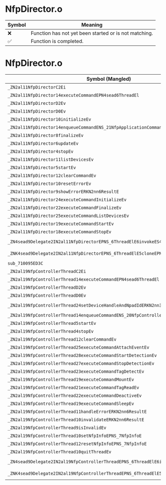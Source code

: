 # NfpDirector.o
| Symbol | Meaning 
| ------------- | ------------- 
| :x: | Function has not yet been started or is not matching. 
| :white_check_mark: | Function is completed. 


# NfpDirector.o
| Symbol (Mangled) | Symbol (Demangled) | Decompiled? |
| ------------- |  ------------- | ------------- |
| `_ZN2al11NfpDirectorC2Ei` | `al::NfpDirector::NfpDirector(int)` | :x: |
| `_ZN2al11NfpDirector14executeCommandEPN4sead6ThreadEl` | `al::NfpDirector::executeCommand(sead::Thread *,long)` | :x: |
| `_ZN2al11NfpDirectorD2Ev` | `al::NfpDirector::~NfpDirector()` | :x: |
| `_ZN2al11NfpDirectorD0Ev` | `al::NfpDirector::~NfpDirector()` | :x: |
| `_ZN2al11NfpDirector10initializeEv` | `al::NfpDirector::initialize(void)` | :x: |
| `_ZN2al11NfpDirector14enqueueCommandENS_21NfpApplicationCommandE` | `al::NfpDirector::enqueueCommand(al::NfpApplicationCommand)` | :x: |
| `_ZN2al11NfpDirector8finalizeEv` | `al::NfpDirector::finalize(void)` | :x: |
| `_ZN2al11NfpDirector6updateEv` | `al::NfpDirector::update(void)` | :x: |
| `_ZN2al11NfpDirector4stopEv` | `al::NfpDirector::stop(void)` | :x: |
| `_ZN2al11NfpDirector11listDevicesEv` | `al::NfpDirector::listDevices(void)` | :x: |
| `_ZN2al11NfpDirector5startEv` | `al::NfpDirector::start(void)` | :x: |
| `_ZN2al11NfpDirector12clearCommandEv` | `al::NfpDirector::clearCommand(void)` | :x: |
| `_ZN2al11NfpDirector10resetErrorEv` | `al::NfpDirector::resetError(void)` | :x: |
| `_ZN2al11NfpDirector9showErrorERKN2nn6ResultE` | `al::NfpDirector::showError(nn::Result const&)` | :x: |
| `_ZN2al11NfpDirector24executeCommandInitializeEv` | `al::NfpDirector::executeCommandInitialize(void)` | :x: |
| `_ZN2al11NfpDirector22executeCommandFinalizeEv` | `al::NfpDirector::executeCommandFinalize(void)` | :x: |
| `_ZN2al11NfpDirector25executeCommandListDevicesEv` | `al::NfpDirector::executeCommandListDevices(void)` | :x: |
| `_ZN2al11NfpDirector19executeCommandStartEv` | `al::NfpDirector::executeCommandStart(void)` | :x: |
| `_ZN2al11NfpDirector18executeCommandStopEv` | `al::NfpDirector::executeCommandStop(void)` | :x: |
| `_ZN4sead9Delegate2IN2al11NfpDirectorEPNS_6ThreadElE6invokeES4_l` | `sead::Delegate2<al::NfpDirector,sead::Thread *,long>::invoke(sead::Thread *,long)` | :x: |
| `_ZNK4sead9Delegate2IN2al11NfpDirectorEPNS_6ThreadElE5cloneEPNS_4HeapE` | `sead::Delegate2<al::NfpDirector,sead::Thread *,long>::clone(sead::Heap *)const` | :x: |
| `sub_710095ED3C` | `` | :x: |
| `_ZN2al19NfpControllerThreadC2Ei` | `al::NfpControllerThread::NfpControllerThread(int)` | :x: |
| `_ZN2al19NfpControllerThread14executeCommandEPN4sead6ThreadEl` | `al::NfpControllerThread::executeCommand(sead::Thread *,long)` | :x: |
| `_ZN2al19NfpControllerThreadD2Ev` | `al::NfpControllerThread::~NfpControllerThread()` | :x: |
| `_ZN2al19NfpControllerThreadD0Ev` | `al::NfpControllerThread::~NfpControllerThread()` | :x: |
| `_ZN2al19NfpControllerThread24setDeviceHandleAndNpadIdERKN2nn3nfp12DeviceHandleEj` | `al::NfpControllerThread::setDeviceHandleAndNpadId(nn::nfp::DeviceHandle const&,unsigned int)` | :x: |
| `_ZN2al19NfpControllerThread14enqueueCommandENS_20NfpControllerCommandE` | `al::NfpControllerThread::enqueueCommand(al::NfpControllerCommand)` | :x: |
| `_ZN2al19NfpControllerThread5startEv` | `al::NfpControllerThread::start(void)` | :x: |
| `_ZN2al19NfpControllerThread4stopEv` | `al::NfpControllerThread::stop(void)` | :x: |
| `_ZN2al19NfpControllerThread12clearCommandEv` | `al::NfpControllerThread::clearCommand(void)` | :x: |
| `_ZN2al19NfpControllerThread25executeCommandAttachEventEv` | `al::NfpControllerThread::executeCommandAttachEvent(void)` | :x: |
| `_ZN2al19NfpControllerThread28executeCommandStartDetectionEv` | `al::NfpControllerThread::executeCommandStartDetection(void)` | :x: |
| `_ZN2al19NfpControllerThread27executeCommandStopDetectionEv` | `al::NfpControllerThread::executeCommandStopDetection(void)` | :x: |
| `_ZN2al19NfpControllerThread23executeCommandTagDetectEv` | `al::NfpControllerThread::executeCommandTagDetect(void)` | :x: |
| `_ZN2al19NfpControllerThread19executeCommandMountEv` | `al::NfpControllerThread::executeCommandMount(void)` | :x: |
| `_ZN2al19NfpControllerThread21executeCommandTagReadEv` | `al::NfpControllerThread::executeCommandTagRead(void)` | :x: |
| `_ZN2al19NfpControllerThread22executeCommandDeactiveEv` | `al::NfpControllerThread::executeCommandDeactive(void)` | :x: |
| `_ZN2al19NfpControllerThread19executeCommandSleepEv` | `al::NfpControllerThread::executeCommandSleep(void)` | :x: |
| `_ZN2al19NfpControllerThread11handleErrorERKN2nn6ResultE` | `al::NfpControllerThread::handleError(nn::Result const&)` | :x: |
| `_ZN2al19NfpControllerThread10invalidateERKN2nn6ResultE` | `al::NfpControllerThread::invalidate(nn::Result const&)` | :x: |
| `_ZN2al19NfpControllerThread9isInvalidEv` | `al::NfpControllerThread::isInvalid(void)` | :x: |
| `_ZN2al19NfpControllerThread10setNfpInfoEPNS_7NfpInfoE` | `al::NfpControllerThread::setNfpInfo(al::NfpInfo *)` | :x: |
| `_ZN2al19NfpControllerThread12resetNfpInfoEPNS_7NfpInfoE` | `al::NfpControllerThread::resetNfpInfo(al::NfpInfo *)` | :x: |
| `_ZN2al19NfpControllerThread10quitThreadEv` | `al::NfpControllerThread::quitThread(void)` | :x: |
| `_ZN4sead9Delegate2IN2al19NfpControllerThreadEPNS_6ThreadElE6invokeES4_l` | `sead::Delegate2<al::NfpControllerThread,sead::Thread *,long>::invoke(sead::Thread *,long)` | :x: |
| `_ZNK4sead9Delegate2IN2al19NfpControllerThreadEPNS_6ThreadElE5cloneEPNS_4HeapE` | `sead::Delegate2<al::NfpControllerThread,sead::Thread *,long>::clone(sead::Heap *)const` | :x: |
